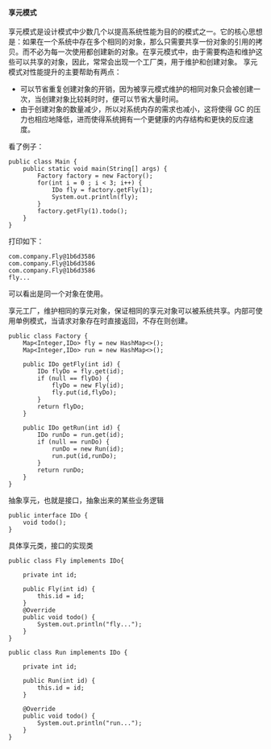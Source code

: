 #### 享元模式
享元模式是设计模式中少数几个以提高系统性能为目的的模式之一。它的核心思想是：如果在一个系统中存在多个相同的对象，那么只需要共享一份对象的引用的拷贝。而不必为每一次使用都创建新的对象。在享元模式中，由于需要构造和维护这些可以共享的对象，因此，常常会出现一个工厂类，用于维护和创建对象。
享元模式对性能提升的主要帮助有两点：
- 可以节省重复创建对象的开销，因为被享元模式维护的相同对象只会被创建一次，当创建对象比较耗时时，便可以节省大量时间。
- 由于创建对象的数量减少，所以对系统内存的需求也减小，这将使得 GC 的压力也相应地降低，进而使得系统拥有一个更健康的内存结构和更快的反应速度。

看了例子：
```
public class Main {
    public static void main(String[] args) {
        Factory factory = new Factory();
        for(int i = 0 ; i < 3; i++) {
            IDo fly = factory.getFly(1);
            System.out.println(fly);
        }
        factory.getFly(1).todo();
    }
}

```
打印如下：
```
com.company.Fly@1b6d3586
com.company.Fly@1b6d3586
com.company.Fly@1b6d3586
fly...
```
可以看出是同一个对象在使用。

享元工厂，维护相同的享元对象，保证相同的享元对象可以被系统共享。内部可使用单例模式，当请求对象存在时直接返回，不存在则创建。
```
public class Factory {
    Map<Integer,IDo> fly = new HashMap<>();
    Map<Integer,IDo> run = new HashMap<>();

    public IDo getFly(int id) {
        IDo flyDo = fly.get(id);
        if (null == flyDo) {
            flyDo = new Fly(id);
            fly.put(id,flyDo);
        }
        return flyDo;
    }

    public IDo getRun(int id) {
        IDo runDo = run.get(id);
        if (null == runDo) {
            runDo = new Run(id);
            run.put(id,runDo);
        }
        return runDo;
    }
}
```
抽象享元，也就是接口，抽象出来的某些业务逻辑
```
public interface IDo {
    void todo();
}
```
具体享元类，接口的实现类
```
public class Fly implements IDo{

    private int id;

    public Fly(int id) {
        this.id = id;
    }
    @Override
    public void todo() {
        System.out.println("fly...");
    }
}
```
```
public class Run implements IDo {

    private int id;

    public Run(int id) {
        this.id = id;
    }

    @Override
    public void todo() {
        System.out.println("run...");
    }
}
```